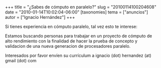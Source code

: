 +++
title = "¿Sabes de cómputo en paralelo?"
slug = "20100114100204608"
date = "2010-01-14T10:02:04-06:00"
[taxonomies]
tema = ["anuncios"]
autor = ["Ignacio Hernández"]
+++

Si tienes experiencia en cómputo paralelo, tal vez esto te interese:

Estamos buscando personas para trabajar en un proyecto de cómputo de
alto rendimiento con la finalidad de hacer la prueba de concepto y
validacion de una nueva generacion de procesadores paralelo.

Interesados por favor envíen su currículum a ignacio (dot) hernandez
(at) gmail (dot) com
